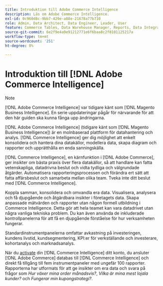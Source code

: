 ```yaml
---
title: Introduktion till Adobe Commerce Intelligence
description: Läs om Adobe Commerce Intelligence.
exl-id: 0c960d8c-9bb7-429e-a88e-21678a77b710
role: Admin, Data Architect, Data Engineer, Leader, User
feature: Commerce Tables, Data Warehouse Manager, Reports, Data Integration
source-git-commit: 6e2f9e4a9e91212771e6f6baa8c2f8101125217a
workflow-type: tm+mt
source-wordcount: '251'
ht-degree: 0%

---
```



# Introduktion till [!DNL Adobe Commerce Intelligence]

>[!NOTE]
>
>[!DNL Adobe Commerce Intelligence] var tidigare känt som [!DNL Magento Business Intelligence]. En serie uppdateringar pågår för närvarande för att den här guiden ska kunna fånga upp ändringarna.

[!DNL Adobe Commerce Intelligence] (tidigare känt som [!DNL Magento Business Intelligence]) är en molnbaserad plattform för datahantering och analys. [!DNL Commerce Intelligence] ger dig möjlighet att enkelt konsolidera och hantera dina datakällor, modellera data, skapa diagram och rapporter och upprätthålla en enda sanningskälla.

[!DNL Commerce Intelligence], en kärnfunktion i [!DNL Adobe Commerce], ger insikter om bästa praxis över flera datakällor, så att handlare kan fatta vetenskapliga, datadrivna beslut och vidta tydliga och välgrundade åtgärder. Automatisera rapporteringsprocessen och förändra ert sätt att fatta affärsbeslut och samarbeta mellan olika team. Tveka inte ditt beslut med [!DNL Commerce Intelligence].

Koppla samman, konsolidera och omvandla era data. Visualisera, analysera och få djupgående och åtgärdbara insikter i företagets data. Skapa anpassade mätvärden och rapporter utan någon formell utbildning i Commerce Intelligence. Detta gör att hela teamet kan vara datadrivet utan några vanliga tekniska problem. Du kan även använda de inkluderade kontrollpanelerna för att få en djupgående förståelse för hur verksamheten fungerar.

Standardinstrumentpanelerna omfattar avkastning på investeringen, kundens livstid, kundsegmentering, KPI:er för verkställande och investerare, kohortanalys och marknadsanalys.

När du [activate](../getting-started/onpremise-activation.md) din [!DNL Commerce Intelligence] ditt konto, du ansluter [!DNL Adobe Commerce] databas till [!DNL Commerce Intelligence] och direkt få tillgång till fem instrumentpaneler med ungefär 100 rapporter. Rapporterna har utformats för att ge insikter om era data och svara på frågor som *Hur växer mina order månadsvis?*, *Vilka är mina mest lojala kunder?* och *Fungerar min kupongstrategi?*.
